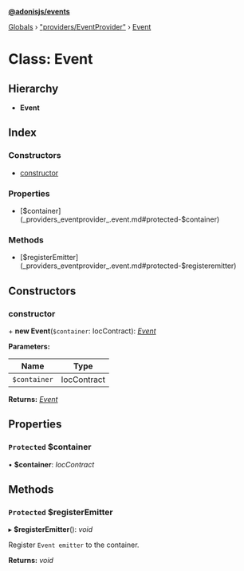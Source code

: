 **[@adonisjs/events](../README.md)**

[Globals](../README.md) › ["providers/EventProvider"](../modules/_providers_eventprovider_.md) › [Event](_providers_eventprovider_.event.md)

# Class: Event

## Hierarchy

* **Event**

## Index

### Constructors

* [constructor](_providers_eventprovider_.event.md#constructor)

### Properties

* [$container](_providers_eventprovider_.event.md#protected-$container)

### Methods

* [$registerEmitter](_providers_eventprovider_.event.md#protected-$registeremitter)

## Constructors

###  constructor

\+ **new Event**(`$container`: IocContract): *[Event](_providers_eventprovider_.event.md)*

**Parameters:**

Name | Type |
------ | ------ |
`$container` | IocContract |

**Returns:** *[Event](_providers_eventprovider_.event.md)*

## Properties

### `Protected` $container

• **$container**: *IocContract*

## Methods

### `Protected` $registerEmitter

▸ **$registerEmitter**(): *void*

Register `Event emitter` to the container.

**Returns:** *void*